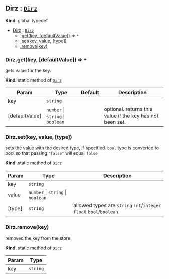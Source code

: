<a name="Dirz"></a>

## Dirz : [<code>Dirz</code>](#Dirz)
**Kind**: global typedef  

* [Dirz](#Dirz) : [<code>Dirz</code>](#Dirz)
    * [.get(key, [defaultValue])](#Dirz.get) ⇒ <code>\*</code>
    * [.set(key, value, [type])](#Dirz.set)
    * [.remove(key)](#Dirz.remove)

<a name="Dirz.get"></a>

### Dirz.get(key, [defaultValue]) ⇒ <code>\*</code>
gets value for the key.

**Kind**: static method of [<code>Dirz</code>](#Dirz)  

| Param | Type | Default | Description |
| --- | --- | --- | --- |
| key | <code>string</code> |  |  |
| [defaultValue] | <code>number</code> \| <code>string</code> \| <code>boolean</code> | <code></code> | optional. returns this value if the key has not been set. |

<a name="Dirz.set"></a>

### Dirz.set(key, value, [type])
sets the value with the desired type, if specified.
`bool` type is converted to bool so that passing `"false"` will equal `false`

**Kind**: static method of [<code>Dirz</code>](#Dirz)  

| Param | Type | Description |
| --- | --- | --- |
| key | <code>string</code> |  |
| value | <code>number</code> \| <code>string</code> \| <code>boolean</code> |  |
| [type] | <code>string</code> | allowed types are `string` `int`/`integer` `float` `bool`/`boolean` |

<a name="Dirz.remove"></a>

### Dirz.remove(key)
removed the key from the store

**Kind**: static method of [<code>Dirz</code>](#Dirz)  

| Param | Type |
| --- | --- |
| key | <code>string</code> | 

